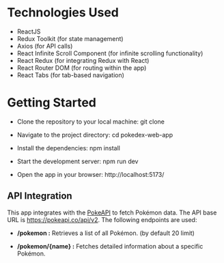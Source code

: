 # Technologies Used
- ReactJS
- Redux Toolkit (for state management)
- Axios (for API calls)
- React Infinite Scroll Component (for infinite scrolling functionality)
- React Redux (for integrating Redux with React)
- React Router DOM (for routing within the app)
- React Tabs (for tab-based navigation)


# Getting Started
- Clone the repository to your local machine:
git clone 

- Navigate to the project directory:
cd pokedex-web-app

- Install the dependencies:
npm install

- Start the development server:
npm run dev

- Open the app in your browser: http://localhost:5173/


## API Integration
This app integrates with the [PokeAPI](https://pokeapi.co/) to fetch Pokémon data. The API base URL is https://pokeapi.co/api/v2. The following endpoints are used:

- **/pokemon :** Retrieves a list of all Pokémon. (by default 20 limit)

- **/pokemon/{name} :** Fetches detailed information about a specific Pokémon.
